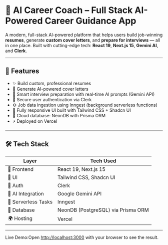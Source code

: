 # 🧠 AI Career Coach – Full Stack AI-Powered Career Guidance App

A modern, full-stack AI-powered platform that helps users build job-winning **resumes**, generate **custom cover letters**, and **prepare for interviews** — all in one place. Built with cutting-edge tech: **React 19**, **Next.js 15**, **Gemini AI**, and **Clerk**.



---

## 🌟 Features

- ✨ Build custom, professional resumes
- 💌 Generate AI-powered cover letters
- 🎯 Smart interview preparation with real-time AI prompts (Gemini API)
- 🔐 Secure user authentication via Clerk
- ⚙️ Job data ingestion using Inngest (background serverless functions)
- 🎨 Fully responsive UI built with Tailwind CSS + Shadcn UI
- 💽 Cloud database: NeonDB with Prisma ORM
- ⚡ Deployed on Vercel

---

## 🛠️ Tech Stack

| Layer | Tech Used |
|-------|-----------|
| 🚀 Frontend | React 19, Next.js 15 |
| 🎨 UI | Tailwind CSS, Shadcn UI |
| 🔐 Auth | Clerk |
| 🧠 AI Integration | Google Gemini API |
| 🔄 Serverless Tasks | Inngest |
| 💽 Database | NeonDB (PostgreSQL) via Prisma ORM |
| 🌍 Hosting | Vercel |
---
Live Demo:Open [http://localhost:3000](http://localhost:3000) with your browser to see the result.
